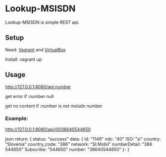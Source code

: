 # Lookup-MSISDN

Lookup-MSISDN is simple REST api.

## Setup

Need:
[Vagrant](http://vagrantup.com) and [VirtualBox](http://virtualbox.org)

Install:
vagrant up

## Usage

http://127.0.0.1:8080/api:number

get error if :number null

get no content if :number is not msisdn number

### Example:

http://127.0.0.1:8080/api/0038640544650

json return:
{
  status: "success"
  data: {
    id: "1149"
    ndc: "40"
    ISO: "si"
    country: "Slovenia"
    country_code: "386"
    network: "SI.Mobil"
    numberDetail: "386 544650"
    Subscribe: "544650"
    number: "38640544650"
  }-
}

